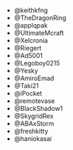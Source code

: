 - @keithkfng
- @TheDragonRing
- @applqpak
- @UltimateMcraft
- @Xelcronia
- @Riegert
- @Ad5001
- @Legoboy0215
- @Yesky
- @AmiroEmad
- @Taki21
- @iPocket
- @remotevase
- @BlackShadow1
- @SkygridRex
- @ABAxStorm
- @freshkitty
- @haniokasai
